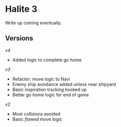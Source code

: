 # Halite 3
Write up coming eventually.

## Versions

*v4*
* Added logic to complete go home 

*v3* 
* Refactor: move logic to Navi
* Enemy ship avoidance added unless near shipyard
* Basic inspiration tracking hooked up
* Better go home logic for end of game

*v2* 
* Most collisions avoided
* Basic _flawed_ move logic
